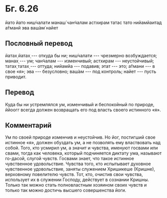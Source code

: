 # Бг. 6.26

йато йато ниш́чалати манаш́ чан̃чалам астхирам татас тато нийамйаитад
а̄тманй эва ваш́ам̇ найет

## Пословный перевод

йатах̣ йатах̣ --- откуда бы ни; ниш́чалати --- чрезмерно возбуждается;
манах̣ --- ум; чан̃чалам --- изменчивый; астхирам --- неустойчивый; татах̣
татах̣ --- оттуда; нийамйа --- подавив; этат --- это; а̄тмани --- в свое
«я»; эва --- безусловно; ваш́ам --- под контроль; найет --- пусть
приводит.

## Перевод

Куда бы ни устремлялся ум, изменчивый и беспокойный по природе, ййоогг
всегда должен возвращать его под власть своего истинного «я».

## Комментарий

Ум по своей природе изменчив и неустойчив. Но йог, постигший свое
истинное «я», должен обуздать ум, а не позволять ему властвовать над
собой. Того, кто усмирил ум, а значит и чувства, именуют госвами или
свами, тогда как человека, который подчиняется диктату ума, называют
го-дасой, слугой чувств. Госвами знает, что такое истинное чувственное
удовольствие. Чувства того, кто испытывает духовное чувственное
удовольствие, заняты служением Хришикеше (Кришне), верховному повелителю
чувств. Тот, кто, очистив свои чувства, использует их в служении
Господу, действует в сознании Кришны. Только так можно стать
полновластным хозяином своих чувств и только так можно достичь высшего
совершенства йоги.
